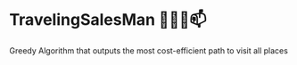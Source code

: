 # TravelingSalesMan 🚶🏻‍♂️📫
Greedy Algorithm that outputs the most cost-efficient path to visit all places 
